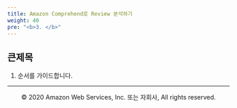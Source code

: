 ```yaml
---
title: Amazon Comprehend로 Review 분석하기
weight: 40
pre: "<b>3. </b>"
---
```



## 큰제목 
1. 순서를 가이드합니다.

---
<p align="center">
© 2020 Amazon Web Services, Inc. 또는 자회사, All rights reserved.
</p>
